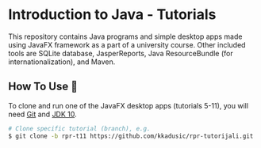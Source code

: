 # Introduction to Java - Tutorials

This repository contains Java programs and simple desktop apps made using JavaFX framework as a part of a university course. Other included tools 
are SQLite database, JasperReports, Java ResourceBundle (for internationalization), and Maven.

## How To Use :wrench:

To clone and run one of the JavaFX desktop apps (tutorials 5-11), you will need [Git](https://git-scm.com) and 
[JDK 10](https://www.oracle.com/java/technologies/java-archive-javase10-downloads.html).

```bash
# Clone specific tutorial (branch), e.g.
$ git clone -b rpr-t11 https://github.com/kkadusic/rpr-tutorijali.git
```
